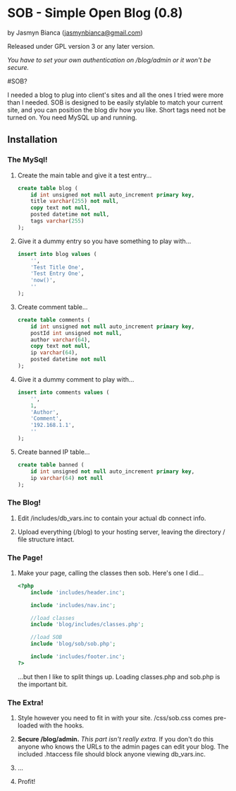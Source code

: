 SOB - Simple Open Blog (0.8)
============================

by Jasmyn Bianca (jasmynbianca@gmail.com)

Released under GPL version 3 or any later version.

*You have to set your own authentication on /blog/admin or it won't be secure.*

#SOB?

I needed a blog to plug into client's sites and all the ones I tried were more than I needed.
SOB is designed to be easily stylable to match your current site, and you can position the blog div how you like.
Short tags need not be turned on. You need MySQL up and running.

## Installation

### The MySql!

1. Create the main table and give it a test entry...
    ```sql
    create table blog (
        id int unsigned not null auto_increment primary key,
        title varchar(255) not null,
        copy text not null,
        posted datetime not null,
        tags varchar(255)
    );
    ```

2. Give it a dummy entry so you have something to play with...
    ```sql
    insert into blog values (
        '',
        'Test Title One',
        'Test Entry One',
        'now()',
        ''
    );
    ```

3. Create comment table...
    ```sql
    create table comments (
        id int unsigned not null auto_increment primary key,
        postId int unsigned not null,
        author varchar(64),
        copy text not null,
        ip varchar(64),
        posted datetime not null
    );
    ```

4. Give it a dummy comment to play with...
    ```sql
    insert into comments values (
        '',
        1,
        'Author',
        'Comment',
        '192.168.1.1',
        ''
    );
    ```

5. Create banned IP table...
    ```sql
    create table banned (
        id int unsigned not null auto_increment primary key,
        ip varchar(64) not null
    );
    ```

### The Blog!

1. Edit /includes/db_vars.inc to contain your actual db connect info.

2. Upload everything (/blog) to your hosting server, leaving the directory / file structure intact.

### The Page!

1. Make your page, calling the classes then sob. Here's one I did...
    ```php
    <?php
        include 'includes/header.inc';

        include 'includes/nav.inc';

        //load classes
        include 'blog/includes/classes.php';

        //load SOB
        include	'blog/sob/sob.php';

        include 'includes/footer.inc';
    ?>
    ```

    ...but then I like to split things up. Loading classes.php and sob.php is the important bit.

### The Extra!

1. Style however you need to fit in with your site. /css/sob.css comes pre-loaded with the hooks.

2. **Secure /blog/admin.** *This part isn't really extra.* If you don't do this anyone who knows the URLs to the admin pages can edit your blog. The included .htaccess file should block anyone viewing db_vars.inc.

3. ...

4. Profit!
